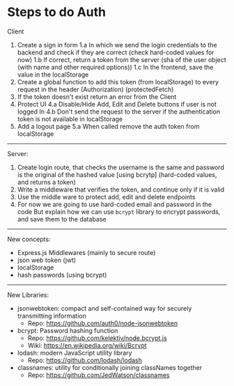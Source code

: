 # Steps to do Auth

Client

1. Create a sign in form
  1.a In which we send the login credentials to the backend and check if they are correct (check hard-coded values for now)
  1.b If correct, return a token from the server (sha of the user object (with name and other required options))
  1.c In the frontend, save the value in the localStorage
2. Create a global function to add this token (from localStorage) to every request in the header (Authorization) (protectedFetch)
3. If the token doesn't exist return an error from the Client
4. Protect UI
  4.a Disable/Hide Add, Edit and Delete buttons if user is not logged In
  4.b Don't send the request to the server if the authentication token is not available in localStorage
5. Add a logout page
  5.a When called remove the auth token from localStorage

---

Server:

1. Create login route, that checks the username is the same and password is the original of the hashed value [using bcrytp] (hard-coded values, and returns a token)
2. Write a middleware that verifies the token, and continue only if it is valid
3. Use the middle ware to protect add, edit and delete endpoints
4. For now we are going to use hard-coded email and password in the code
   But explain how we can use `bcrypt` library to encrypt passwords, and save them to the database

---

New concepts:

- Express.js Middlewares (mainly to secure route)
- json web token (jwt)
- localStorage
- hash passwords (using bcrypt)

---

New Libraries:

- jsonwebtoken: compact and self-contained way for securely transmitting information
  - Repo: https://github.com/auth0/node-jsonwebtoken
- bcrypt: Password hashing function
  - Repo: https://github.com/kelektiv/node.bcrypt.js
  - Wiki: https://en.wikipedia.org/wiki/Bcrypt
- lodash: modern JavaScript utility library
  - Repo: https://github.com/lodash/lodash
- classnames: utility for conditionally joining classNames together
  - Repo: https://github.com/JedWatson/classnames